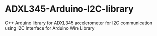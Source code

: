 # ADXL345-Arduino-I2C-library
C++ Arduino library for ADXL345 accelerometer for I2C communication using I2C Interface for Arduino Wire Library 
